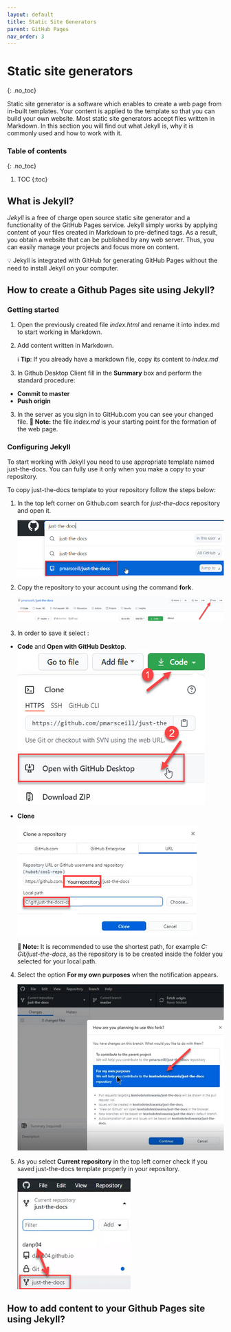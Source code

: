 ```yaml
---
layout: default
title: Static Site Generators
parent: GitHub Pages
nav_order: 3
---
```



# Static site generators
{: .no_toc}

Static site generator is a software which enables to create a web page from in-built templates. Your content is applied to the template so that you can build your own website. Most static site generators accept files written in Markdown. In this section you will find out what Jekyll is, why it is commonly used and how to work with it.
### Table of contents
{: .no_toc}

1. TOC
{:toc}


## What is Jekyll?
*Jekyll* is a free of charge open source static site generator and a functionality of the GitHub Pages service. Jekyll simply works by applying content of your files created in Markdown to pre-defined tags. As a result, you obtain a website that can be published by any web server. Thus, you can easily manage your projects and focus more on content.

💡 Jekyll is integrated with GitHub for generating GitHub Pages without the need to install Jekyll on your computer.

## How to create a Github Pages site using Jekyll?
### Getting started


1. Open the previously created file *index.html* and rename it into index.md to start working in Markdown.
2. Add content written in Markdown.

   ℹ️ **Tip**: If you already have a markdown file, copy its content to *index.md*
3. In Github Desktop Client fill in the **Summary** box and perform the standard procedure:
-   **Commit to master**
-   **Push origin**

3. In the server as you sign in to GitHub.com you can see your changed file.
   **📝 Note:** the file *index.md* is your starting point for the formation of the web page.

### Configuring Jekyll
To start working with Jekyll you need to use appropriate template named just-the-docs. You can fully use it only when you make a copy to your repository.

To copy just-the-docs template to your repository follow the steps below:
1. In the top left corner on Github.com search for *just-the-docs* repository and open it.

   ![S11](../../assets/images/screen_11.jpg)

2. Copy the repository to your account using the command **fork**.

   ![S12](../../assets/images/screen_12.jpg)


3. In order to save it select :
   
-  **Code** and **Open with GitHub Desktop**.
   ![S13](../../assets/images/screen_13.jpg)
-  **Clone**

   ![S14](../../assets/images/screen_14.jpg)

   **📝 Note:** It is recommended to use the shortest path, for example *C: Git/just-the-docs*, as the repository is to be created inside the folder you selected for your local path.

4. Select the option **For my own purposes** when the notification appears.

   ![S15](../../assets/images/Screen_15.jpg)

5. As you select **Current repository** in the top left corner check if you  saved just-the-docs template properly in your repository.

   ![S16](../../assets/images/screen_16.jpg)

## How to add content to your Github Pages site using Jekyll?







